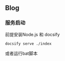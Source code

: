 ## Blog

### 服务启动
   
   前提安装Node.js 和 docsify
   
   ```
   docsify serve ./index
   ```
   
   或者运行bat脚本